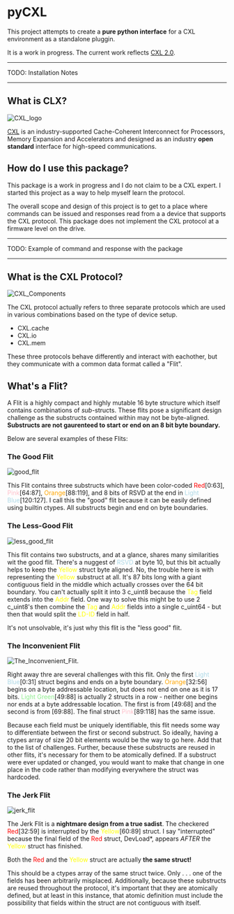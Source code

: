 # pyCXL

This project attempts to create a **pure python interface** for a CXL environment as a standalone pluggin.

It is a work in progress. The current work reflects [CXL 2.0](https://www.computeexpresslink.org/download-the-specification).

---
TODO: Installation Notes

---
## What is CLX?
![CXL_logo](img/CXL_Logo.jpg)

[CXL](https://www.computeexpresslink.org/about-cxl) is an industry-supported Cache-Coherent Interconnect for Processors,
Memory Expansion and Accelerators and designed as an industry **open standard** interface for high-speed
communications.

## How do I use this package?
This package is a work in progress and I do not claim to be a CXL expert. I started this project as a way to help myself
learn the protocol.

The overall scope and design of this project is to get to a place where commands can be issued and responses read from a
a device that supports the CXL protocol. This package does not implement the CXL protocol at a firmware level on the 
drive.

---
TODO: Example of command and response with the package

---



## What is the CXL Protocol?
![CXL_Components](img/CXL_Components.jpg)

The CXL protocol actually refers to three separate protocols which are used in various combinations based on the type
of device setup.

* CXL.cache
* CXL.io
* CXL.mem

These three protocols behave differently and interact with eachother, but they communicate with a common data format 
called a "Flit".

## What's a Flit?

A Flit is a highly compact and highly mutable 16 byte structure which itself contains combinations of _sub_-structs.
These flits pose a significant design challenge as the substructs contained within may not be byte-aligned. **Substructs
are not gaurenteed to start or end on an 8 bit byte boundary.** 

Below are several examples of these Flits:

### The Good Flit

![good_flit](img/nice_flit.jpg)

This Flit contains three substructs which have been color-coded <span style="color:red">Red</span>[0:63], 
<span style="color:pink">Pink</span>[64:87], <span style="color:orange">Orange</span>[88:119], and 8 bits of RSVD at the
end in <span style="color:lightblue">Light Blue</span>[120:127]. I call this the "good" flit because it can be easily 
defined using builtin ctypes. All substructs begin and end on byte boundaries.

### The Less-Good Flit

![less_good_flit](img/less_good_flit.jpg)

This flit contains two substructs, and at a glance, shares many similarities wit the good flit. There's a nuggest of
<span style="color:lightblue">RSVD</span> at byte 10, but this bit actually helps to keep the 
<span style="color:yellow">Yellow</span> struct byte aligned. No, the trouble here is with representing the
<span style="color:yellow">Yellow</span> substruct at all. It's 87 bits long with a giant contiguous field in the middle
which actually crosses over the 64 bit boundary. You can't actually split it into 3 c_uint8 because the 
<span style="color:yellow">Tag</span> field extends into the <span style="color:yellow">Addr</span> field. One way to
solve this might be to use 2 c_uint8's then combine the <span style="color:yellow">Tag</span> and 
<span style="color:yellow">Addr</span> fields into a single c_uint64 - but then that would split the 
<span style="color:yellow">LD-ID</span> field in half. 

It's not unsolvable, it's just why this flit is the "less good" flit.

### The Inconvenient Flit

![The_Inconvenient_Flit.](img/The_Inconvenient_Flit.JPG)

Right away thre are several challenges with this flit. Only the first 
<span style="color:lightblue">Light Blue</span>[0:31] struct begins and ends on a byte boundary. 
<span style="color:orange">Orange</span>[32:56] begins on a byte addressable location, but does not end on one as it is
17 bits. <span style="color:lightgreen">Light Green</span>[49:88] is actually 2 structs in a row - neither one begins 
nor ends at a byte addressable location. The first is from [49:68] and the second is from [69:88]. The final struct 
<span style="color:pink">Pink</span>[89:118] has the same issue. 

Because each field must be uniquely identifiable, this flit needs some way to differentiate between the first or second 
substruct. So ideally, having a ctypes array of size 20 bit elements would be the way to go here. Add that to the list
of challenges. Further, because these substructs are reused in other flits, it's necessary for them to be atomically 
defined. If a substruct were ever updated or changed, you would want to make that change in one place in the code rather
than modifying everywhere the struct was hardcoded.

### The Jerk Flit

![jerk_flit](img/jerk_flit.jpg)

The Jerk Flit is a **nightmare design from a true sadist**. The checkered <span style="color:red">Red</span>[32:59] is 
interrupted by the <span style="color:yellow">Yellow</span>[60:89] struct. I say "interrupted" because the final field 
of the <span style="color:red">Red</span> struct, DevLoad*, appears _AFTER_ the <span style="color:yellow">Yellow</span>
struct has finished.

Both the <span style="color:red">Red</span> and the <span style="color:yellow">Yellow</span> struct are actually **the 
same struct!**

This should be a ctypes array of the same struct twice. Only . . . one of the fields has been arbitrarily misplaced. 
Additionally, because these substructs are reused throughout the protocol, it's important that they are atomically 
defined, but at least in this instance, that atomic definition must include the possibility that fields within the 
struct are not contiguous with itself. 
